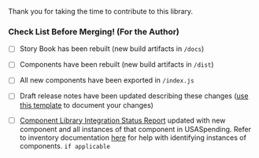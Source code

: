 Thank you for taking the time to contribute to this library.

### Check List Before Merging! (For the Author)
- [ ] Story Book has been rebuilt (new build artifacts in `/docs`)
- [ ] Components have been rebuilt (new build artifacts in `/dist`)
- [ ] All new components have been exported in `/index.js`
- [ ] Draft release notes have been updated describing these changes ([use this template](https://github.com/fedspendingtransparency/data-transparency-ui/blob/master/draft_release_notes.md) to document your changes)
- [ ] [Component Library Integration Status Report](https://github.com/fedspendingtransparency/data-act-documentation/blob/data-transparency-ui/frontend_apps/component-library-integration-status.md) updated with new component and all instances of that component in USASpending. Refer to inventory documentation [here](https://airtable.com/tblHeQOwctk5z5FOj/viw2T0ewpuDPOhHtL?blocks=show) for help with identifying instances of components. `if applicable`


